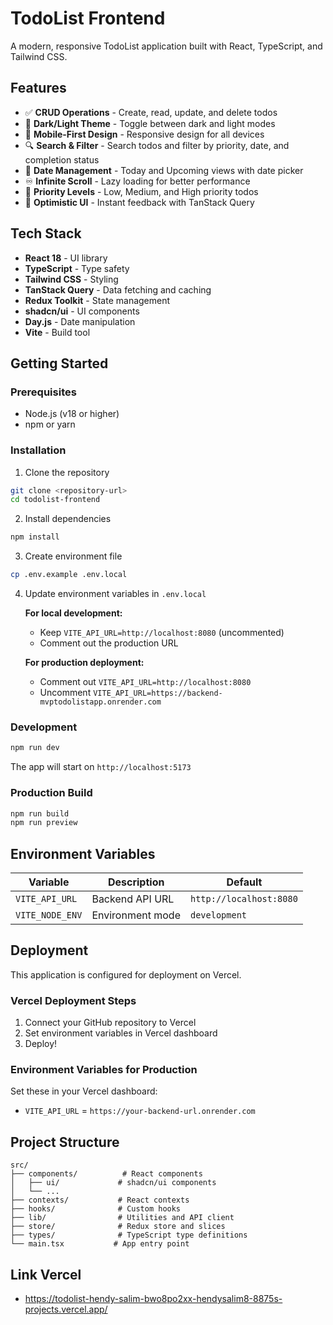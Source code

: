 # TodoList Frontend

A modern, responsive TodoList application built with React, TypeScript, and Tailwind CSS.

## Features

- ✅ **CRUD Operations** - Create, read, update, and delete todos
- 🎨 **Dark/Light Theme** - Toggle between dark and light modes
- 📱 **Mobile-First Design** - Responsive design for all devices
- 🔍 **Search & Filter** - Search todos and filter by priority, date, and completion status
- 📅 **Date Management** - Today and Upcoming views with date picker
- ♾️ **Infinite Scroll** - Lazy loading for better performance
- 🎯 **Priority Levels** - Low, Medium, and High priority todos
- 🚀 **Optimistic UI** - Instant feedback with TanStack Query

## Tech Stack

- **React 18** - UI library
- **TypeScript** - Type safety
- **Tailwind CSS** - Styling
- **TanStack Query** - Data fetching and caching
- **Redux Toolkit** - State management
- **shadcn/ui** - UI components
- **Day.js** - Date manipulation
- **Vite** - Build tool

## Getting Started

### Prerequisites

- Node.js (v18 or higher)
- npm or yarn

### Installation

1. Clone the repository

```bash
git clone <repository-url>
cd todolist-frontend
```

2. Install dependencies

```bash
npm install
```

3. Create environment file

```bash
cp .env.example .env.local
```

4. Update environment variables in `.env.local`

   **For local development:**

   - Keep `VITE_API_URL=http://localhost:8080` (uncommented)
   - Comment out the production URL

   **For production deployment:**

   - Comment out `VITE_API_URL=http://localhost:8080`
   - Uncomment `VITE_API_URL=https://backend-mvptodolistapp.onrender.com`

### Development

```bash
npm run dev
```

The app will start on `http://localhost:5173`

### Production Build

```bash
npm run build
npm run preview
```

## Environment Variables

| Variable        | Description      | Default                 |
| --------------- | ---------------- | ----------------------- |
| `VITE_API_URL`  | Backend API URL  | `http://localhost:8080` |
| `VITE_NODE_ENV` | Environment mode | `development`           |

## Deployment

This application is configured for deployment on Vercel.

### Vercel Deployment Steps

1. Connect your GitHub repository to Vercel
2. Set environment variables in Vercel dashboard
3. Deploy!

### Environment Variables for Production

Set these in your Vercel dashboard:

- `VITE_API_URL` = `https://your-backend-url.onrender.com`

## Project Structure

```
src/
├── components/          # React components
│   ├── ui/             # shadcn/ui components
│   └── ...
├── contexts/           # React contexts
├── hooks/              # Custom hooks
├── lib/                # Utilities and API client
├── store/              # Redux store and slices
├── types/              # TypeScript type definitions
└── main.tsx           # App entry point
```

## Link Vercel

- https://todolist-hendy-salim-bwo8po2xx-hendysalim8-8875s-projects.vercel.app/

